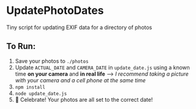 # UpdatePhotoDates
Tiny script for updating EXIF data for a directory of photos

## To Run:
  1. Save your photos to `./photos`
  2. Update `ACTUAL_DATE` and `CAMERA_DATE` in `update_date.js` using a known time **on your camera** and **in real life**
  --> *I recommend taking a picture with your camera and a cell phone at the same time*
  3. `npm install`
  4. `node update_date.js`
  5. :tada: Celebrate! Your photos are all set to the correct date!
